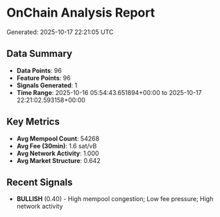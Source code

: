 # OnChain Analysis Report
Generated: 2025-10-17 22:21:05 UTC

## Data Summary
- **Data Points**: 96
- **Feature Points**: 96
- **Signals Generated**: 1
- **Time Range**: 2025-10-16 05:54:43.651894+00:00 to 2025-10-17 22:21:02.593158+00:00

## Key Metrics
- **Avg Mempool Count**: 54268
- **Avg Fee (30min)**: 1.6 sat/vB
- **Avg Network Activity**: 1.000
- **Avg Market Structure**: 0.642

## Recent Signals
- **BULLISH** (0.40) - High mempool congestion; Low fee pressure; High network activity
